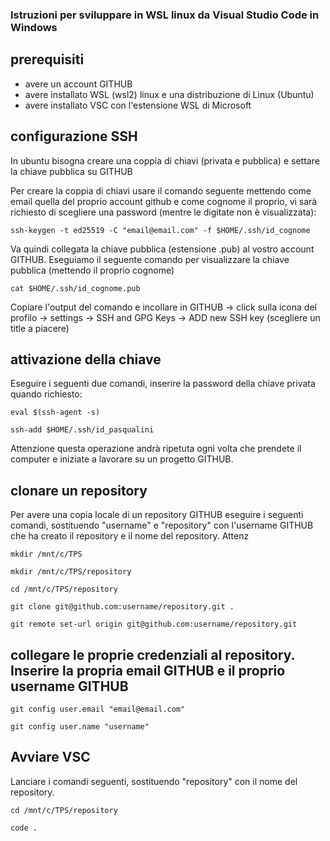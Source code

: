 ### Istruzioni per sviluppare in WSL linux da Visual Studio Code in Windows

## prerequisiti

- avere un account GITHUB
- avere installato WSL (wsl2) linux e una distribuzione di Linux (Ubuntu)
- avere installato VSC con l'estensione WSL di Microsoft


## configurazione SSH

In ubuntu bisogna creare una coppia di chiavi (privata e pubblica) e settare la chiave pubblica su GITHUB

Per creare la coppia di chiavi usare il comando seguente mettendo come email quella del proprio account github e come cognome il proprio, vi sarà richiesto di scegliere una password (mentre le digitate non è visualizzata):

```shell
ssh-keygen -t ed25519 -C "email@email.com" -f $HOME/.ssh/id_cognome
```

Va quindi collegata la chiave pubblica (estensione .pub) al vostro account GITHUB. 
Eseguiamo il seguente comando per visualizzare la chiave pubblica (mettendo il proprio cognome)

```shell
cat $HOME/.ssh/id_cognome.pub
```

Copiare l'output del comando e incollare in GITHUB -> click sulla icona del profilo -> settings -> SSH and GPG Keys -> ADD new SSH key  (scegliere un title a piacere)


## attivazione della chiave


Eseguire i seguenti due comandi, inserire la password della chiave privata quando richiesto:


```shell
eval $(ssh-agent -s)
```

```shell
ssh-add $HOME/.ssh/id_pasqualini
```

Attenzione questa operazione andrà ripetuta ogni volta che prendete il computer e iniziate a lavorare su un progetto GITHUB.

## clonare un repository

Per avere una copia locale di un repository GITHUB eseguire i seguenti comandi, sostituendo "username" e "repository" con l'username GITHUB che ha creato il repository e il nome del repository. Attenz

```shell
mkdir /mnt/c/TPS
```

```shell
mkdir /mnt/c/TPS/repository
```

```shell
cd /mnt/c/TPS/repository
```


```shell
git clone git@github.com:username/repository.git . 
```

```shell
git remote set-url origin git@github.com:username/repository.git
```

## collegare le proprie credenziali al repository. Inserire la propria email GITHUB e il proprio username GITHUB

```shell
git config user.email "email@email.com"
```

```shell
git config user.name "username"
```

## Avviare VSC

Lanciare i comandi seguenti, sostituendo "repository" con il nome del repository.

```shell
cd /mnt/c/TPS/repository
```

```shell
code .
```


